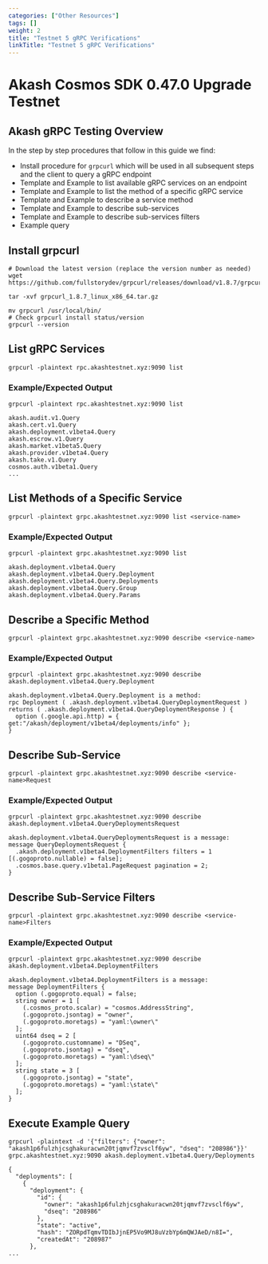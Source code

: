 ```yaml
---
categories: ["Other Resources"]
tags: []
weight: 2
title: "Testnet 5 gRPC Verifications"
linkTitle: "Testnet 5 gRPC Verifications"
---
```


# Akash Cosmos SDK 0.47.0 Upgrade Testnet

## Akash gRPC Testing Overview

In the step by step procedures that follow in this guide we find:

* Install procedure for `grpcurl` which will be used in all subsequent steps and the client to query a gRPC endpoint
* Template and Example to list available gRPC services on an endpoint
* Template and Example to list the method of a specific gRPC service
* Template and Example to describe a service method
* Template and Example to describe sub-services
* Template and Example to describe sub-services filters
* Example query

## Install grpcurl

```
# Download the latest version (replace the version number as needed)
wget https://github.com/fullstorydev/grpcurl/releases/download/v1.8.7/grpcurl_1.8.7_linux_x86_64.tar.gz

tar -xvf grpcurl_1.8.7_linux_x86_64.tar.gz

mv grpcurl /usr/local/bin/
# Check grpcurl install status/version
grpcurl --version
```

## List gRPC Services


```
grpcurl -plaintext rpc.akashtestnet.xyz:9090 list
```

### Example/Expected Output

```
grpcurl -plaintext rpc.akashtestnet.xyz:9090 list

akash.audit.v1.Query
akash.cert.v1.Query
akash.deployment.v1beta4.Query
akash.escrow.v1.Query
akash.market.v1beta5.Query
akash.provider.v1beta4.Query
akash.take.v1.Query
cosmos.auth.v1beta1.Query
...
```

## List Methods of a Specific Service


```
grpcurl -plaintext grpc.akashtestnet.xyz:9090 list <service-name>
```

### Example/Expected Output

```
grpcurl -plaintext grpc.akashtestnet.xyz:9090 list
 
akash.deployment.v1beta4.Query
akash.deployment.v1beta4.Query.Deployment
akash.deployment.v1beta4.Query.Deployments
akash.deployment.v1beta4.Query.Group
akash.deployment.v1beta4.Query.Params
```

## Describe a Specific Method

```
grpcurl -plaintext grpc.akashtestnet.xyz:9090 describe <service-name>
```

### Example/Expected Output


```
grpcurl -plaintext grpc.akashtestnet.xyz:9090 describe akash.deployment.v1beta4.Query.Deployment

akash.deployment.v1beta4.Query.Deployment is a method:
rpc Deployment ( .akash.deployment.v1beta4.QueryDeploymentRequest ) returns ( .akash.deployment.v1beta4.QueryDeploymentResponse ) {
  option (.google.api.http) = { get:"/akash/deployment/v1beta4/deployments/info" };
}
```

## Describe Sub-Service

```
grpcurl -plaintext grpc.akashtestnet.xyz:9090 describe <service-name>Request
```

### Example/Expected Output

```
grpcurl -plaintext grpc.akashtestnet.xyz:9090 describe akash.deployment.v1beta4.QueryDeploymentsRequest

akash.deployment.v1beta4.QueryDeploymentsRequest is a message:
message QueryDeploymentsRequest {
  .akash.deployment.v1beta4.DeploymentFilters filters = 1 [(.gogoproto.nullable) = false];
  .cosmos.base.query.v1beta1.PageRequest pagination = 2;
}
```

## Describe Sub-Service Filters


```
grpcurl -plaintext grpc.akashtestnet.xyz:9090 describe <service-name>Filters
```

### Example/Expected Output

```
grpcurl -plaintext grpc.akashtestnet.xyz:9090 describe akash.deployment.v1beta4.DeploymentFilters

akash.deployment.v1beta4.DeploymentFilters is a message:
message DeploymentFilters {
  option (.gogoproto.equal) = false;
  string owner = 1 [
    (.cosmos_proto.scalar) = "cosmos.AddressString",
    (.gogoproto.jsontag) = "owner",
    (.gogoproto.moretags) = "yaml:\owner\"
  ];
  uint64 dseq = 2 [
    (.gogoproto.customname) = "DSeq",
    (.gogoproto.jsontag) = "dseq",
    (.gogoproto.moretags) = "yaml:\dseq\"
  ];
  string state = 3 [
    (.gogoproto.jsontag) = "state",
    (.gogoproto.moretags) = "yaml:\state\"
  ];
}
```

## Execute Example Query

```
grpcurl -plaintext -d '{"filters": {"owner": "akash1p6fulzhjcsghakuracwn20tjqmvf7zvsclf6yw", "dseq": "208986"}}' grpc.akashtestnet.xyz:9090 akash.deployment.v1beta4.Query/Deployments

{
  "deployments": [
    {
      "deployment": {
        "id": {
          "owner": "akash1p6fulzhjcsghakuracwn20tjqmvf7zvsclf6yw",
          "dseq": "208986"
        },
        "state": "active",
        "hash": "ZORpdTqmvTDIbJjnEP5Vo9MJ8uVzbYp6mQWJAeD/n8I=",
        "createdAt": "208987"
      },
...
```

